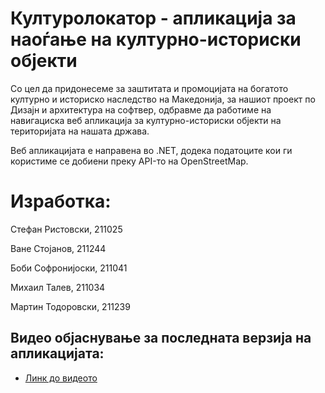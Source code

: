 # Културолокатор - апликација за наоѓање на културно-историски објекти

Со цел да придонесеме за заштитата и промоцијата на богатото културно и
историско наследство на Македонија, за нашиот проект по Дизајн и архитектура на софтвер, одбравме да работиме на навигациска веб
апликација за културно-историски објекти на територијата на нашата држава.

Веб апликацијата е направена во .NET, додека податоците кои ги користиме се добиени преку API-то на OpenStreetMap. 

# Изработка: 

Стефан Ристовски, 211025

Ване Стојанов, 211244

Боби Софронијоски, 211041

Михаил Талев, 211034

Мартин Тодоровски, 211239







## Видео објаснување за последната верзија на апликацијата:

- [Линк до видеото](https://www.youtube.com/watch?v=lquJRafZ2-0)

